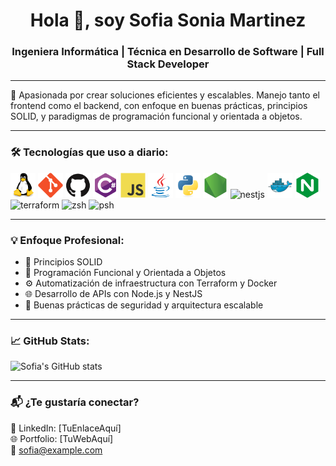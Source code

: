 <h1 align="center">Hola 👋, soy Sofia Sonia Martinez</h1>
<h3 align="center">Ingeniera Informática | Técnica en Desarrollo de Software | Full Stack Developer</h3>

---

🎯 Apasionada por crear soluciones eficientes y escalables. Manejo tanto el frontend como el backend, con enfoque en buenas prácticas, principios SOLID, y paradigmas de programación funcional y orientada a objetos.

---

### 🛠️ Tecnologías que uso a diario:

<p align="left">
  <img src="https://raw.githubusercontent.com/devicons/devicon/master/icons/linux/linux-original.svg" alt="linux" width="40"/>
  <img src="https://raw.githubusercontent.com/devicons/devicon/master/icons/git/git-original.svg" alt="git" width="40"/>
  <img src="https://raw.githubusercontent.com/devicons/devicon/master/icons/github/github-original.svg" alt="github" width="40"/>
  <img src="https://raw.githubusercontent.com/devicons/devicon/master/icons/csharp/csharp-original.svg" alt="c#" width="40"/>
  <img src="https://raw.githubusercontent.com/devicons/devicon/master/icons/javascript/javascript-original.svg" alt="javascript" width="40"/>
  <img src="https://raw.githubusercontent.com/devicons/devicon/master/icons/java/java-original.svg" alt="java" width="40"/>
  <img src="https://raw.githubusercontent.com/devicons/devicon/master/icons/python/python-original.svg" alt="python" width="40"/>
  <img src="https://raw.githubusercontent.com/devicons/devicon/master/icons/nodejs/nodejs-original.svg" alt="nodejs" width="40"/>
  <img src="https://nestjs.com/img/logo-small.svg" alt="nestjs" width="40"/>
  <img src="https://raw.githubusercontent.com/devicons/devicon/master/icons/docker/docker-original.svg" alt="docker" width="40"/>
  <img src="https://raw.githubusercontent.com/devicons/devicon/master/icons/nginx/nginx-original.svg" alt="nginx" width="40"/>
  <img src="https://www.vectorlogo.zone/logos/terraformio/terraformio-icon.svg" alt="terraform" width="40"/>
  <img src="https://img.shields.io/badge/ZSH-89e051?style=flat&logo=gnu-bash&logoColor=white" alt="zsh" />
  <img src="https://img.shields.io/badge/PSH-5391FE?style=flat&logo=powershell&logoColor=white" alt="psh" />
</p>

---

### 💡 Enfoque Profesional:
- 🧠 Principios SOLID  
- 🔁 Programación Funcional y Orientada a Objetos  
- ⚙️ Automatización de infraestructura con Terraform y Docker  
- 🌐 Desarrollo de APIs con Node.js y NestJS  
- 🔐 Buenas prácticas de seguridad y arquitectura escalable  

---

### 📈 GitHub Stats:
![Sofia's GitHub stats](https://github-readme-stats.vercel.app/api?username=sofia-martinez&show_icons=true&theme=dracula)

---

### 📬 ¿Te gustaría conectar?
💼 LinkedIn: [TuEnlaceAquí]  
🌐 Portfolio: [TuWebAquí]  
📧 sofia@example.com
